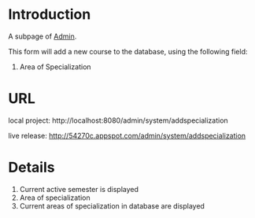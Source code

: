 # Introduction #

A subpage of [Admin](http://code.google.com/p/cs373-54270c/wiki/Admin).

This form will add a new course to the database, using the following field:
  1. Area of Specialization

# URL #

local project: http://localhost:8080/admin/system/addspecialization

live release: http://54270c.appspot.com/admin/system/addspecialization

# Details #

  1. Current active semester is displayed
  1. Area of specialization
  1. Current areas of specialization in database are displayed